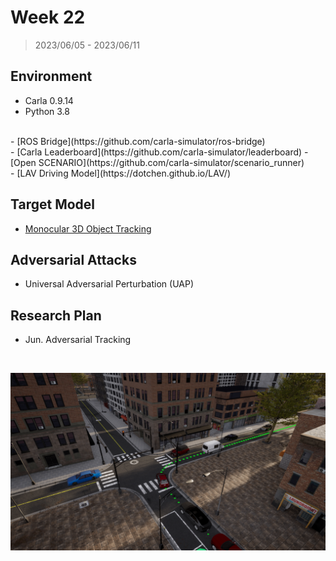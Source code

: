 # Week 22

> 2023/06/05 - 2023/06/11

## Environment

- Carla 0.9.14  
- Python 3.8  
<br />
- [ROS Bridge](https://github.com/carla-simulator/ros-bridge)  
<br />
- [Carla Leaderboard](https://github.com/carla-simulator/leaderboard)  
- [Open SCENARIO](https://github.com/carla-simulator/scenario_runner)  
<br />
- [LAV Driving Model](https://dotchen.github.io/LAV/)  

## Target Model

- [Monocular 3D Object Tracking](https://github.com/SysCV/qd-3dt)

## Adversarial Attacks

- Universal Adversarial Perturbation (UAP)

## Research Plan

- Jun. Adversarial Tracking  

<br />

![](imgs/carla.png)
